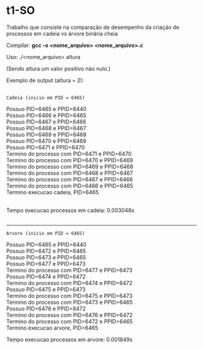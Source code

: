 # t1-SO


Trabalho que consiste na comparação de desempenho da criação de processos em cadeia vs árvore binária cheia

Compilar:
	<b>gcc -o <nome_arquivo> <nome_arquivo>.c</b>
	
Uso:
	./<nome_arquivo> altura

(Sendo altura um valor positivo não nulo.)

Exemplo de output (altura = 2):<br/><br/>

	Cadeia (inicio em PID = 6465)

Possuo PID=6465 e PPID=6440<br/>
Possuo PID=6466 e PPID=6465<br/>
Possuo PID=6467 e PPID=6466<br/>
Possuo PID=6468 e PPID=6467<br/>
Possuo PID=6469 e PPID=6468<br/>
Possuo PID=6470 e PPID=6469<br/>
Possuo PID=6471 e PPID=6470<br/>
Termino do processo com PID=6471 e PPID=6470<br/>
Termino do processo com PID=6470 e PPID=6469<br/>
Termino do processo com PID=6469 e PPID=6468<br/>
Termino do processo com PID=6468 e PPID=6467<br/>
Termino do processo com PID=6467 e PPID=6466<br/>
Termino do processo com PID=6466 e PPID=6465<br/>
Termino execucao cadeia, PID=6465<br/><br/>


Tempo execucao processos em cadeia: 0.003048s<br/><br/>

-------------------------------------------------
	Arvore (inicio em PID = 6465)
	
Possuo PID=6465 e PPID=6440<br/>
Possuo PID=6472 e PPID=6465<br/>
Possuo PID=6473 e PPID=6465<br/>
Possuo PID=6477 e PPID=6473<br/>
Termino do processo com PID=6477 e PPID=6473<br/>
Possuo PID=6474 e PPID=6472<br/>
Termino do processo com PID=6474 e PPID=6472<br/>
Possuo PID=6475 e PPID=6473<br/>
Termino do processo com PID=6475 e PPID=6473<br/>
Termino do processo com PID=6473 e PPID=6465<br/>
Possuo PID=6476 e PPID=6472<br/>
Termino do processo com PID=6476 e PPID=6472<br/>
Termino do processo com PID=6472 e PPID=6465<br/>
Termino execucao arvore, PID=6465<br/>


Tempo execucao processos em arvore: 0.001849s
